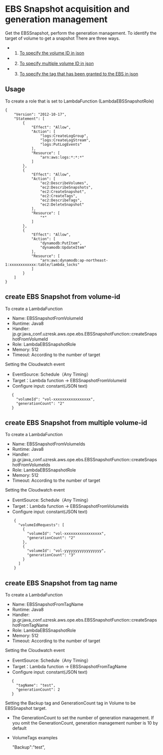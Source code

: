 EBS Snapshot acquisition and generation management
==================================================

Get the EBSSnapshot, perform the generation management.
To identify the target of volume to get a snapshot There are three ways.
- 1. [To specify the volume ID in json](#create-ebs-snapshot-from-volume-id)
- 2. [To specify multiple volume ID in json](#create-ebs-snapshot-from-multiple-volume-id)
- 3. [To specify the tag that has been granted to the EBS in json](#create-ebs-snapshot-from-tag-name)


Usage
-----

To create a role that is set to LambdaFunction (LambdaEBSSnapshotRole)

    {
        "Version": "2012-10-17",
        "Statement": [
            {
                "Effect": "Allow",
                "Action": [
                    "logs:CreateLogGroup",
                    "logs:CreateLogStream",
                    "logs:PutLogEvents"
                ],
                "Resource": [
                    "arn:aws:logs:*:*:*"
                ]
            },
            {
                "Effect": "Allow",
                "Action": [
                    "ec2:DescribeVolumes",
                    "ec2:DescribeSnapshots",
                    "ec2:CreateSnapshot",
                    "ec2:CreateTags",
                    "ec2:DescribeTags",
                    "ec2:DeleteSnapshot"
                ],
                "Resource": [
                    "*"
                ]
            },
            {
                "Effect": "Allow",
                "Action": [
                    "dynamodb:PutItem",
                    "dynamodb:UpdateItem"
                ],
                "Resource": [
                    "arn:aws:dynamodb:ap-northeast-1:xxxxxxxxxxxx:table/lambda_locks"
                ]
            }
        ]
    }

create EBS Snapshot from volume-id
---

To create a LambdaFunction

- Name: EBSSnapshotFromVolumeId
- Runtime: Java8
- Handler: jp.gr.java_conf.uzresk.aws.ope.ebs.EBSSnapshotFunction::createSnapshotFromVolumeId
- Role: LambdaEBSSnapshotRole
- Memory: 512
- Timeout: According to the number of target

Setting the Cloudwatch event

- EventSource: Schedule（Any Timing）
- Target：Lambda function -> EBSSnapshotFromVolumeId
- Configure input: constant(JSON text)

 ```
    {
      "volumeId": "vol-xxxxxxxxxxxxxxxxx",
      "generationCount": "2"
    }
  ```

create EBS Snapshot from multiple volume-id
---

To create a LambdaFunction

- Name: EBSSnapshotFromVolumeIds
- Runtime: Java8
- Handler: jp.gr.java_conf.uzresk.aws.ope.ebs.EBSSnapshotFunction::createSnapshotFromVolumeIds
- Role: LambdaEBSSnapshotRole
- Memory: 512
- Timeout: According to the number of target

Setting the Cloudwatch event

- EventSource: Schedule（Any Timing）
- Target：Lambda function -> EBSSnapshotFromVolumeIds
- Configure input: constant(JSON text)

```
    {
      "volumeIdRequests": [
        {
          "volumeId": "vol-xxxxxxxxxxxxxxxxx",
          "generationCount": "2"
        },
        {
          "volumeId": "vol-yyyyyyyyyyyyyyyyy",
          "generationCount": "3"
        }
      ]
    }
 ```

create EBS Snapshot from tag name
---

To create a LambdaFunction

- Name: EBSSnapshotFromTagName
- Runtime: Java8
- Handler: jp.gr.java_conf.uzresk.aws.ope.ebs.EBSSnapshotFunction::createSnapshotFromTagName
- Role: LambdaEBSSnapshotRole
- Memory: 512
- Timeout: According to the number of target

Setting the Cloudwatch event

- EventSource: Schedule（Any Timing）
- Target：Lambda function -> EBSSnapshotFromTagName
- Configure input: constant(JSON text)

 ```
    {
      "tagName": "test",
      "generationCount": 2
    }
 ```

Setting the Backup tag and GenerationCount tag in Volume to be EBSSnapshot target.

- The GenerationCount to set the number of generation management. If you omit the GenerationCount, generation management number is 10 by default
- VolumeTags examples

    "Backup":"test",






